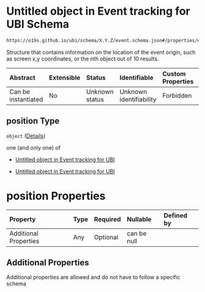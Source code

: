# Untitled object in Event tracking for UBI Schema

```txt
https://o19s.github.io/ubi/schema/X.Y.Z/event.schema.json#/properties/event_attributes/properties/position
```

Structure that contains information on the location of the event origin, such as screen x,y coordinates, or the nth object out of 10 results.

| Abstract            | Extensible | Status         | Identifiable            | Custom Properties | Additional Properties | Access Restrictions | Defined In                                                                      |
| :------------------ | :--------- | :------------- | :---------------------- | :---------------- | :-------------------- | :------------------ | :------------------------------------------------------------------------------ |
| Can be instantiated | No         | Unknown status | Unknown identifiability | Forbidden         | Allowed               | none                | [event.schema.json\*](../../out/X.Y.Z/event.schema.json "open original schema") |

## position Type

`object` ([Details](event-properties-event_attributes-properties-position.md))

one (and only one) of

* [Untitled object in Event tracking for UBI](event-properties-event_attributes-properties-position-oneof-0.md "check type definition")

* [Untitled object in Event tracking for UBI](event-properties-event_attributes-properties-position-oneof-1.md "check type definition")

# position Properties

| Property              | Type | Required | Nullable    | Defined by |
| :-------------------- | :--- | :------- | :---------- | :--------- |
| Additional Properties | Any  | Optional | can be null |            |

## Additional Properties

Additional properties are allowed and do not have to follow a specific schema
